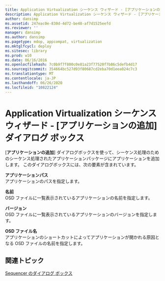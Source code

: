 ```yaml
---
title: Application Virtualization シーケンス ウィザード - [アプリケーションの追加] ダイアログ ボックス
description: Application Virtualization シーケンス ウィザード - [アプリケーションの追加] ダイアログ ボックス
author: dansimp
ms.assetid: 247eac0e-830d-4d72-be48-af7d1525eefd
ms.reviewer: ''
manager: dansimp
ms.author: dansimp
ms.pagetype: mdop, appcompat, virtualization
ms.mktglfcycl: deploy
ms.sitesec: library
ms.prod: w10
ms.date: 06/16/2016
ms.openlocfilehash: 7c0b9f7f800c0e81a23f77520f7b86c5defb4d17
ms.sourcegitcommit: 354664bc527d93f80687cd2eba70d1eea024c7c3
ms.translationtype: MT
ms.contentlocale: ja-JP
ms.lasthandoff: 06/26/2020
ms.locfileid: "10822124"
---
```

# Application Virtualization シーケンス ウィザード - [アプリケーションの追加] ダイアログ ボックス


[**アプリケーションの追加**] ダイアログボックスを使って、シーケンス処理のためのシーケンス処理されたアプリケーションパッケージにアプリケーションを追加します。 このダイアログボックスには、次の要素が含まれています。

<a href="" id="application-path"></a>**アプリケーションパス**  
アプリケーションのパスを指定します。

<a href="" id="name"></a>**名前**  
OSD ファイルに一覧表示されているアプリケーションの名前を指定します。

<a href="" id="version"></a>**バージョン**  
OSD ファイルに一覧表示されているアプリケーションのバージョンを指定します。

<a href="" id="osd-file-name"></a>**OSD ファイル名**  
アプリケーションのショートカットによってアプリケーションが開かれる原因となる OSD ファイルの名前を指定します。

## 関連トピック


[Sequencer のダイアログ ボックス](sequencer-dialog-boxes.md)

 

 






